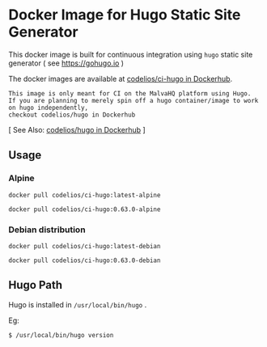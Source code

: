 # Docker Image for Hugo Static Site Generator

This docker image is built for continuous integration using `hugo` static site generator ( see https://gohugo.io )

The docker images are available at [codelios/ci-hugo in Dockerhub](https://hub.docker.com/r/codelios/ci-hugo).

```
This image is only meant for CI on the MalvaHQ platform using Hugo.
If you are planning to merely spin off a hugo container/image to work on hugo independently,
checkout codelios/hugo in Dockerhub
```
[ See Also: [codelios/hugo in Dockerhub](https://hub.docker.com/r/codelios/hugo) ]

## Usage

### Alpine

```
docker pull codelios/ci-hugo:latest-alpine
```

```
docker pull codelios/ci-hugo:0.63.0-alpine
```

### Debian distribution

```
docker pull codelios/ci-hugo:latest-debian
```

```
docker pull codelios/ci-hugo:0.63.0-debian
```

## Hugo Path

Hugo is installed in `/usr/local/bin/hugo` .

Eg:

```
$ /usr/local/bin/hugo version
```
